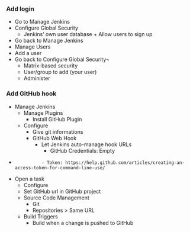 ### Add login ###
- Go to Manage Jenkins
- Configure Global Security
    - Jenkins’ own user database + Allow users to sign up
- Go back to Manage Jenkins
- Manage Users
- Add a user
- Go back to Configure Global Security¬
    - Matrix-based security
    - User/group to add (your user)
    - Administer

### Add GitHub hook ###
- Manage Jenkins
    - Manage Plugins
        - Install GitHub Plugin
    - Configure
        - Give git informations
        - GitHub Web Hook
            - Let Jenkins auto-manage hook URLs
                - GitHub Credentials: Empty
-               - Token: https://help.github.com/articles/creating-an-access-token-for-command-line-use/
- Open a task
    - Configure
    - Set GitHub url in GitHub project
    - Source Code Management
        - Git
        - Repositories > Same URL
    - Build Triggers
        - Build when a change is pushed to GitHub
